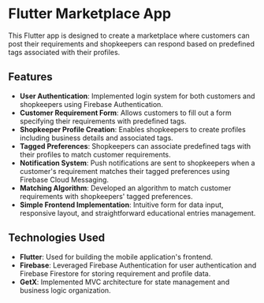 # Flutter Marketplace App

This Flutter app is designed to create a marketplace where customers can post their requirements and shopkeepers can respond based on predefined tags associated with their profiles.

## Features

- **User Authentication**: Implemented login system for both customers and shopkeepers using Firebase Authentication.
- **Customer Requirement Form**: Allows customers to fill out a form specifying their requirements with predefined tags.
- **Shopkeeper Profile Creation**: Enables shopkeepers to create profiles including business details and associated tags.
- **Tagged Preferences**: Shopkeepers can associate predefined tags with their profiles to match customer requirements.
- **Notification System**: Push notifications are sent to shopkeepers when a customer's requirement matches their tagged preferences using Firebase Cloud Messaging.
- **Matching Algorithm**: Developed an algorithm to match customer requirements with shopkeepers' tagged preferences.
- **Simple Frontend Implementation**: Intuitive form for data input, responsive layout, and straightforward educational entries management.

## Technologies Used

- **Flutter**: Used for building the mobile application's frontend.
- **Firebase**: Leveraged Firebase Authentication for user authentication and Firebase Firestore for storing requirement and profile data.
- **GetX**: Implemented MVC architecture for state management and business logic organization.
